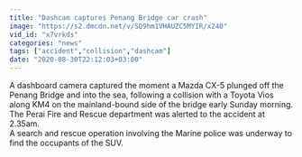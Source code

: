```yaml
---
title: "Dashcam captures Penang Bridge car crash"
image: "https://s2.dmcdn.net/v/SQ9hm1VHAUZC5MYIR/x240"
vid_id: "x7vrkds"
categories: "news"
tags: ["accident","collision","dashcam"]
date: "2020-08-30T22:12:03+03:00"
---
```

A dashboard camera captured the moment a Mazda CX-5 plunged off  the Penang Bridge and into the sea, following a collision with a Toyota Vios along KM4 on the mainland-bound side of the bridge early Sunday morning.   <br>The Perai Fire and Rescue department was alerted to the accident at 2.35am.  <br>A search and rescue operation involving the Marine police was underway to find the occupants of the SUV.
